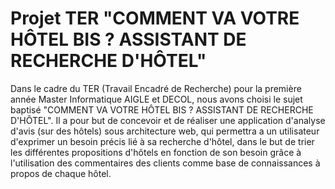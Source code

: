 # Projet TER "COMMENT VA VOTRE HÔTEL BIS ? ASSISTANT DE RECHERCHE D'HÔTEL"

Dans le cadre du TER (Travail Encadré de Recherche) pour la première année Master Informatique AIGLE et DECOL, nous avons choisi le sujet baptisé
"COMMENT VA VOTRE HÔTEL BIS ? ASSISTANT DE RECHERCHE D'HÔTEL". Il a pour but de concevoir et de réaliser une application d'analyse d'avis (sur des hôtels)
sous architecture web, qui permettra a un utilisateur d'exprimer un besoin précis lié à sa recherche d'hôtel, dans le but de trier les différentes propositions 
d'hôtels en fonction de son besoin grâce à l'utilisation des commentaires des clients comme base de connaissances à propos de chaque hôtel.
